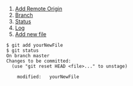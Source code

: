 1. [Add Remote Origin](https://help.github.com/articles/adding-a-remote/)
2. [Branch](branch/README.md) 
3. [Status](status/README.md)
4. [Log](log/README.md)
4. [Add new file](add/README.md)
```shell
$ git add yourNewFile
$ git status
On branch master
Changes to be committed:
  (use "git reset HEAD <file>..." to unstage)

	modified:   yourNewFile
```  
